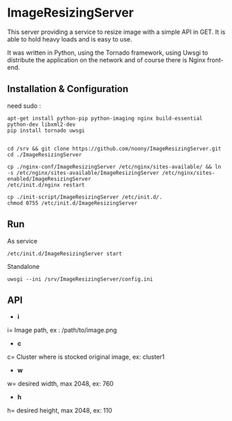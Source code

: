 ImageResizingServer
==================

This server providing a service to resize image with a simple API in GET. It is able to hold heavy loads and is easy to use.

It was written in Python, using the Tornado framework, using Uwsgi to distribute the application on the network and of course there is Nginx front-end.

Installation & Configuration
-----------

need sudo :

    apt-get install python-pip python-imaging nginx build-essential python-dev libxml2-dev
    pip install tornado uwsgi


    cd /srv && git clone https://github.com/noony/ImageResizingServer.git
    cd ./ImageResizingServer

    cp ./nginx-conf/ImageResizingServer /etc/nginx/sites-available/ && ln -s /etc/nginx/sites-available/ImageResizingServer /etc/nginx/sites-enabled/ImageResizingServer 
    /etc/init.d/nginx restart
    
    cp ./init-script/ImageResizingServer /etc/init.d/.
    chmod 0755 /etc/init.d/ImageResizingServer

Run
-----
As service

    /etc/init.d/ImageResizingServer start

Standalone

    uwsgi --ini /srv/ImageResizingServer/config.ini


API
-----------

* **i**

i=  Image path, ex : /path/to/image.png

* **c**

c=  Cluster where is stocked original image, ex: cluster1

* **w**

w= desired width, max 2048, ex: 760

* **h**

h= desired height, max 2048, ex: 110

